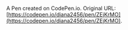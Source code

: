 # 

A Pen created on CodePen.io. Original URL: [https://codepen.io/diana2456/pen/ZEjKrMO](https://codepen.io/diana2456/pen/ZEjKrMO).

